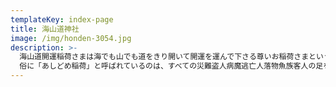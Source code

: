 ```yaml
---
templateKey: index-page
title: 海山道神社
image: /img/honden-3054.jpg
description: >-
  海山道開運稲荷さまは海でも山でも道をきり開いて開運を運んで下さる尊いお稲荷さまということで、お金やお客様を運べば商売繁盛、車や船を運んで交通安全・海上安全・旅行安全、筆を運んで受験合格・就職出世成功、その他縁結、子授、安産、病気平癒、借金取り等道を切り開いて都合よくお運びいただく開運諸願成就のあしどめ稲荷さまです。
  俗に「あしどめ稲荷」と呼ばれているのは、すべての災難盗人病魔逃亡人落物魚族客人の足をとめて福をお授けくださるからで、昔から特に、開運厄除足留等に霊験あらたかであるいわれています。
---
```

